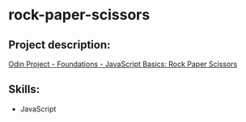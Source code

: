 # rock-paper-scissors

## Project description: 
[Odin Project - Foundations - JavaScript Basics: Rock Paper Scissors](https://www.theodinproject.com/lessons/foundations-rock-paper-scissors)

## Skills:
- JavaScript